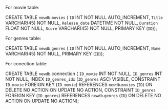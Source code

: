 For movie table:

CREATE TABLE `newdb`.`movies` (
`ID` INT NOT NULL AUTO_INCREMENT,
`Title` VARCHAR(45) NOT NULL,
`Release_date` DATETIME NOT NULL,
`Duration` FLOAT NOT NULL,
`Score` VARCHAR(45) NOT NULL,
PRIMARY KEY (`ID`));


For genres table:

CREATE TABLE `newdb`.`genres` (
`ID` INT NOT NULL AUTO_INCREMENT,
`Name` VARCHAR(45) NOT NULL,
PRIMARY KEY (`ID`));


For conection table:

CREATE TABLE `newdb`.connection (
`ID_movie` INT NOT NULL,
`ID_genres` INT NOT NULL,
INDEX `ID_genres_idx` (`ID_genres` ASC) VISIBLE,
CONSTRAINT `ID_movie`
FOREIGN KEY (`ID_movie`)
REFERENCES `newdb`.`movies` (`ID`)
ON DELETE NO ACTION
ON UPDATE NO ACTION,
CONSTRAINT `ID_genres`
FOREIGN KEY (`ID_genres`)
REFERENCES `newdb`.`genres` (`ID`)
ON DELETE NO ACTION
ON UPDATE NO ACTION);
